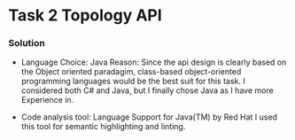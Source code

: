 # Task 2 Topology API

### Solution

- Language Choice: Java
    Reason: Since the api design is clearly based on the Object oriented paradagim, class-based object-oriented programming languages would be the best suit for this task. I considered both C# and Java, but I finally chose Java as I have more Experience in.

- Code analysis tool: Language Support for Java(TM) by Red Hat
    I used this tool for semantic highlighting and linting.

